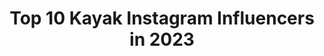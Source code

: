 ---
title: Top 10 Kayak Instagram Influencers in 2023
description: >-
  Find top kayak Instagram influencers in 2023. Most popular hashtags: #hiking #trailrunning #runner #running.
platform: Instagram
hits: 1077
text_top: Analyze the top-rated Instagram influencers on inBeat.
text_bottom: inBeat holds 1077 Instagram influencers like this for you to pitch.
profiles:
  - username: "amin.boudaghi"
    fullname: >-
      Amin Boudaghi
    bio: >-
      SPRINT KAYAKER 🇮🇷 Asian championships 3x 🥉BRONZE 3x 🥈SILVER 4x 🥇GOLD ASIAN GAME 2x BRONZE 🥉 Married 💍 University of Tehran 🎓
    location: "Iran"
    followers: 3449
    engagement: 2444
    commentsToLikes: 0.155491
    id: ck5hr71uiudia0i11rtfu8x7f
    verified: false
    hashtags: "#canoeing, #faster, #love, #tehran"
  - username: "boomerang_fisher"
    fullname: >-
      SNAKEHEAD FANATIC (BOOM)
    bio: >-
      “STAND 4 SOMETHING or FALL 4 ANYTHING” 📍NJ 🐍🎣Sport Fishing 🚣🏾 Kayak & Bank fishing Shoot a DM #snakeheadfanatics #boomerang_fisher @vibekayaks
    location: "United States"
    followers: 5420
    engagement: 1712
    commentsToLikes: 0.138354
    id: ckaozrth8n4hw0i789ogrwfi9
    verified: false
    hashtags: "#whyivibe, #vibekayaks, #fallfishing, #nrsfishing"
  - username: "cesarporai"
    fullname: >-
      César Trifone | Viagens+Life
    bio: >-
      📍Campinas/SP | 🌍44 Países 🗺Te ensino a VIAJAR BARATO desde 2016✈️🥘 🏆Prêmio Melhor Influenciador de Viagens KAYAK 2019 📱@porai.midia 👇YouTube / Desc.
    location: "Brazil"
    followers: 84531
    engagement: 185
    commentsToLikes: 0.107786
    id: ck5c70n9y6krb0i11w0976m12
    verified: false
    hashtags: "#cesarpordubai, #rappitravel, #cesarpelabolivia"
  - username: "carlosgarrote9"
    fullname: >-
      CARLOS GARROTE
    bio: >-
      - Kayak k1-200 meter 🚀 - WORLD & EUROPEAN CHAMPION 🥇🥇 📍 Madrid
    location: "Spain"
    followers: 14842
    engagement: 1150
    commentsToLikes: 0.007593
    id: ck0udlgobjhd70i19ug6t2jrh
    verified: false
    hashtags: "#congarroteyaportodas, #kayak, #nevergiveup, #tecozam"
  - username: "phyllisburchettphoto"
    fullname: >-
      Phyllis Burchett
    bio: >-
      📸 Pro Photographer, Workshop/Tour Leader, horsewoman, kayaker & adventurer...suffers from a severe case of wanderlust.✈️ Team @weaverleather 🇺🇸
    location: "United States"
    followers: 31127
    engagement: 610
    commentsToLikes: 0.018136
    id: ck5hooyffpyjw0i11cg96ldn2
    verified: false
    hashtags: "#cowboy, #ranchhorse, #badasscowgirl, #itscooltobecowboy"
  - username: "hivaghalae"
    fullname: >-
      ⭐PATRICIA[هــــی وا]⭐
    bio: >-
      #Theater(collegian)🎓🎭 #actress TV 🎥 . #equestrian_horses🐎 #kayaks #Golf_player . Founder of: @hiavouks 🌻 . . #k🌙💍 . Work D📥 . ‌.
    location: "Thailand"
    followers: 25181
    engagement: 267
    commentsToLikes: 0.058590
    id: ck602dyieh7he0i14o1019i75
    verified: false
    hashtags: "#cov, #rosephotoart"
  - username: "kayakkidmd"
    fullname: >-
      Colt
    bio: >-
      I am the founder of Kayak Kid- we sell ice cream by boat! It’s fun but what is more rewarding is giving back to causes that help ignite change.
    location: "United States"
    followers: 34034
    engagement: 328
    commentsToLikes: 0.029180
    id: ck0vy8emt2q5d0i19dkijkaw2
    verified: false
    hashtags: "#presidentialelection2020, #youtuber, #waterfrontliving, #happyhalloween"
  - username: "cheyfit_stayfit"
    fullname: >-
      Cheyenne
    bio: >-
      Finding Adventure Everywhere Postpartum weight-loss World travel, OCR, Running Jet skis, Kayak, SUP Hiking, Donuts, Life Mom of 2 kids and a furbabes
    location: "United States"
    followers: 6368
    engagement: 537
    commentsToLikes: 0.070222
    id: ck8szryzsphrv0j78z6kq4j8q
    verified: false
    hashtags: "#longdistance, #outdoorfitness, #beachbody, #instarun"
  - username: "runninggirl406"
    fullname: >-
      Angela
    bio: >-
      💍Dog lover, ultratrail runner, arrowhead hunter, power lifter, kayaker, mtn biker. @rbarenergy (20% off with code Runhappy) Emergency medicine PA
    location: "United States"
    followers: 3590
    engagement: 2127
    commentsToLikes: 0.034832
    id: ckf5xe3elvbpd0j23x66zsldl
    verified: false
    hashtags: "#trailrunners, #runningcommunity, #allsznrunner, #trailsisters"
  - username: "dana.ivanovova"
    fullname: >-
      Dana Danuska
    bio: >-
      2xviceWORLDCHAMPION🥈2019, 2016🇸🇰#DYNAFIT #SALEWA #WILDCOUNTRY #EVOLV #SUUNTO ATHLETE dynafit#trailhero #canon 👉💙climb💙bike💙ski💙kayak
    location: ""
    followers: 7316
    engagement: 795
    commentsToLikes: 0.027032
    id: ck8t4ltzj786r0j78ayzlflvn
    verified: false
    hashtags: "#climbing, #climbingworldwide, #outdoorgirls, #climbinggirls"
---